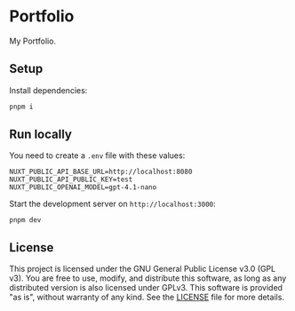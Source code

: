 # Portfolio

My Portfolio.

## Setup

Install dependencies:

```bash
pnpm i
```

## Run locally

You need to create a `.env` file with these values:

```
NUXT_PUBLIC_API_BASE_URL=http://localhost:8080
NUXT_PUBLIC_API_PUBLIC_KEY=test
NUXT_PUBLIC_OPENAI_MODEL=gpt-4.1-nano
```

Start the development server on `http://localhost:3000`:

```shell
pnpm dev
```

## License

This project is licensed under the GNU General Public License v3.0 (GPL v3).
You are free to use, modify, and distribute this software, as long as any distributed version is also licensed under GPLv3.
This software is provided "as is", without warranty of any kind.
See the [LICENSE](LICENSE) file for more details.
